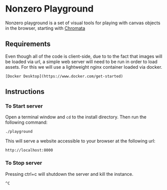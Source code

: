 # Nonzero Playground

Nonzero playground is a set of visual tools for playing with canvas objects in the browser, starting with [Chromata](https://www.michaelbromley.co.uk/experiments/chromata/)

## Requirements

Even though all of the code is client-side, due to to the fact that images will be loaded via url, a simple web server will need to be run in order to load assets. For this we will use a lightweight nginx container loaded via docker.

```
[Docker Desktop](https://www.docker.com/get-started)
```

## Instructions

### To Start server
Open a terminal window and `cd` to the install directory.
Then run the following command:
```
./playground
```

This will serve a website accessible to your browser at the following url:
```
http://localhost:8000
```

### To Stop server

Pressing ctrl+c will shutdown the server and kill the instance.

```
^C
```
